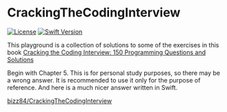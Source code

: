 CrackingTheCodingInterview
=====
[![License](https://img.shields.io/cocoapods/l/Swinject.svg?style=flat)](http://cocoapods.org/pods/Swinject)
[![Swift Version](https://img.shields.io/badge/Swift-3.0.x-orange.svg)](https://developer.apple.com/swift)

This playground is a collection of solutions to some of the exercises in this book
[Cracking the Coding Interview: 150 Programming Questions and Solutions](https://www.amazon.co.uk/Cracking-Coding-Interview-Programming-Questions/dp/098478280X/ref=sr_1_2?ie=UTF8&qid=1437988505&sr=8-2&keywords=cracking+the+code+interview)

Begin with Chapter 5. This is for personal study purposes, so there may be a wrong answer. It is recommended to use it only for the purpose of reference. And here is a much nicer answer written in Swift.

[bizz84/CrackingTheCodingInterview](https://github.com/bizz84/CrackingTheCodingInterview#cracking-the-coding-interview-150-programming-questions-and-solutions)


